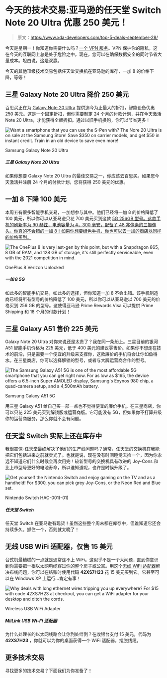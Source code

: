 # 今天的技术交易:亚马逊的任天堂 Switch Note 20 Ultra 优惠 250 美元！

> 原文：<https://www.xda-developers.com/top-5-deals-september-28/>

今天是星期一！你知道你需要什么吗？[一个 VPN 服务](https://www.xda-developers.com/save-up-to-95-on-these-vpn-and-cloud-storage-subscriptions/)。VPN 保护你的隐私，这在今天的互联网上总是处于危险之中。现在，您可以在确保数据安全的同时节省大量成本。坦白说，这是双赢。

今天的其他顶级技术交易包括任天堂交换机在亚马逊的库存，一加 8 的价格下降，等等！

## 三星 Galaxy Note 20 Ultra 降价 250 美元

百思买正在为 [Galaxy Note 20 Ultra](https://shop-links.co/link/?exclusive=1&publisher_slug=xda&article_name=Today%27s+Top+Tech+Deals%3A+Nintendo+Switch+at+Amazon%2C+OnePlus+8+Price+Drop%2C+and+More%21&article_url=https%3A%2F%2Fwww.xda-developers.com%2Ftop-5-deals-september-28%2F&u1=UUxdaUeUpU29984&url=https%3A%2F%2Fwww.bestbuy.com%2Fsite%2Fsamsung-galaxy-note20-ultra-5g-128gb-mystic-black-verizon%2F6422216.p) 提供迄今为止最大的折扣，智能设备优惠 250 美元。这是一个固定折扣，但你需要制定 24 个月的付款计划，并在今天激活 Note 20 Ultra，才能获得全额折扣。通过以旧手机换购，你可以节省更多！

 <picture>![Want a smartphone that you can use the S-Pen with? The Nore 20 Ultra is on sale at the Samsung Store! Save $350 on carrier models, and get $50 in instant credit. Train in an old device to save even more!](img/1846105592ca7f00381bbbdd68224305.png)</picture> 

Samsung Galaxy Note 20 Ultra

##### 三星 Galaxy Note 20 Ultra

如果你想要 Galaxy Note 20 Ultra 的最佳交易之一，你应该去百思买。如果您今天激活并注册 24 个月的付款计划，您将获得 250 美元的优惠。

## 一加 8 下降 100 美元

本周五有很多智能手机交易，一加想参与其中。他们已经将一加 8 的价格降低了 100 美元，所以你可以从亚马逊只花 700 美元买到这款 [5G 256GB 型号。这款手机的刷新率为 90 赫兹，电池容量为 4，300 毫安，配备了 48 兆像素的三摄像头。你真的不会错的一加 8！如果你想要绿色手机，你也可以去一加的商店以同样的价格买到。](https://www.amazon.com/dp/B0872473BF?tag=xda-1inl4uc-20&ascsubtag=UUxdaUeUpU29984&asc_refurl=https%3A%2F%2Fwww.xda-developers.com%2Ftop-5-deals-september-28%2F&asc_campaign=Short-Term)

 <picture>![The OnePlus 8 is very last-gen by this point, but with a Snapdragon 865, 8 GB of RAM, and 128 GB of storage, it's still perfectly serviceable, even with the 2021 competition in mind.](img/9cc9f59fc2e74bb491b629826cd5667e.png)</picture> 

OnePlus 8 Verizon Unlocked

##### 一加 8 5G

如此多的智能手机交易，如此多的选择，但你知道一加 8 不会出错。该手机制造商已经将所有型号的价格降低了 100 美元，所以你可以从亚马逊以 700 美元的价格买到 256 GB 的型号。这使得亚马逊 Prime Rewards Visa 可以提供 Prime Shipping 和 18 个月的付款计划！

## 三星 Galaxy A51 售价 225 美元

Galaxy Note 20 Ultra 对你来说还是太贵了？我在同一条船上。三星目前的银河 A51 智能手机价格为 225 美元，低于 400 美元的建议零售价。如果你不想走在技术的前沿，只是需要一个便宜的升级来支撑你，这款廉价的手机将会让你如鱼得水。在三星商店，你可以选择解锁的型号，或者与大牌运营商合作的型号。

 <picture>![The Samsung Galaxy A51 5G is one of the most affordable 5G smartphone that you can get right now. For as low as $165, the device offers a 6.5-inch Super AMOLED display, Samsung's Exynos 980 chip, a quad-camera setup, and a 4,500mAh battery.](img/adae8def174dff2907229a113157d4df.png)</picture> 

Samsung Galaxy A51 5G

用三星 Galaxy A51 给自己买一部一点也不觉得便宜的廉价手机。在三星商店，你可以只花 225 美元买到解锁版或运营商版。它可能没有 5G，但如果你不打算升级你的运营商服务，那么你就不会有问题。

## 任天堂 Switch 实际上还在库存中

我很震惊-任天堂最终解决了他们的生产线问题吗？通常，任天堂的交换机在我能把它们包括进来之前就卖光了。也就是说，现在没有时间睡觉去捡一个，因为你永远不知道它们什么时候会再次用完！较新型号的交换机具有改进的 Joy-Cons 和比上市型号更好的电池寿命，所以谁知道呢，也许是时候升级了。

 <picture>![Get yourself the Nintendo Switch and enjoy gaming on the TV and as a handheld! For $300, you can pick grey Joy-Cons, or the Neon Red and Blue set.](img/ab29671a954aa31e04de4f95c55ede42.png)</picture> 

Nintendo Switch HAC-001(-01)

##### 任天堂 Switch

任天堂 Switch 在亚马逊有现货！虽然这些整个周末都在库存中，但谁知道它还会持续多久。抓住一个，否则就太晚了！

## 无线 USB WiFi 适配器，仅售 15 美元

台式机最糟糕的一点就是通常连不上 WiFi。这似乎不是一个大问题...直到你意识到你需要把一根以太网电缆穿过你的整个房子或公寓。用这个[无线 WiFi 适配器](https://www.amazon.com/dp/B088TNZYGG?tag=xda-1inl4uc-20&ascsubtag=UUxdaUeUpU29984&asc_refurl=https%3A%2F%2Fwww.xda-developers.com%2Ftop-5-deals-september-28%2F&asc_campaign=Short-Term)解决布线问题，你可以在结账时使用代码 **42XS7H23** 花 15 美元买到它。它甚至可以在 Windows XP 上运行...肯定有事！

 <picture>![Why deals with long ethernet wires tripping you up everywhere? For $15 with code <strong>42XS7H23</strong> at checkout, you can get a WiFi adapter for your desktop and ditch the cords.](img/4985a3ce2c8976577d1ec62284c914bc.png)</picture> 

Wireless USB WiFi Adapter

##### MiiLink USB Wi-Fi 适配器

为什么处理长的以太网线路会让你到处绊倒？在收银台支付 15 美元，代码为 **42XS7H23** ，你就可以为你的桌面获得一个 WiFi 适配器，摆脱线缆。

## 更多技术交易

寻找更多的技术交易？下面我们为你准备了！